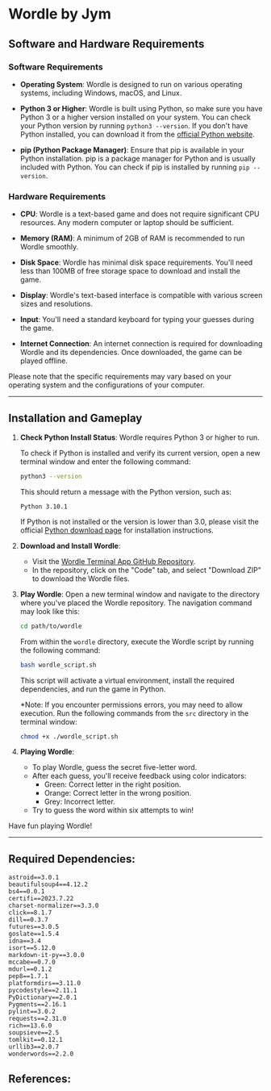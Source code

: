 # Wordle by Jym 

## Software and Hardware Requirements

### Software Requirements

- **Operating System**: Wordle is designed to run on various operating systems, including Windows, macOS, and Linux.

- **Python 3 or Higher**: Wordle is built using Python, so make sure you have Python 3 or a higher version installed on your system. You can check your Python version by running `python3 --version`. If you don't have Python installed, you can download it from the [official Python website](https://www.python.org/downloads/).

- **pip (Python Package Manager)**: Ensure that pip is available in your Python installation. pip is a package manager for Python and is usually included with Python. You can check if pip is installed by running `pip --version`.


### Hardware Requirements

- **CPU**: Wordle is a text-based game and does not require significant CPU resources. Any modern computer or laptop should be sufficient.

- **Memory (RAM)**: A minimum of 2GB of RAM is recommended to run Wordle smoothly.

- **Disk Space**: Wordle has minimal disk space requirements. You'll need less than 100MB of free storage space to download and install the game.

- **Display**: Wordle's text-based interface is compatible with various screen sizes and resolutions.

- **Input**: You'll need a standard keyboard for typing your guesses during the game.

- **Internet Connection**: An internet connection is required for downloading Wordle and its dependencies. Once downloaded, the game can be played offline.

Please note that the specific requirements may vary based on your operating system and the configurations of your computer.

******

## Installation and Gameplay
1. **Check Python Install Status**: Wordle requires Python 3 or higher to run.

    To check if Python is installed and verify its current version, open a new terminal window and enter the following command:
    ```bash
    python3 --version
    ```
    This should return a message with the Python version, such as:
    ```
    Python 3.10.1
    ```
    If Python is not installed or the version is lower than 3.0, please visit the official [Python download page](https://www.python.org/downloads/) for installation instructions.

2. **Download and Install Wordle**: 
    - Visit the [Wordle Terminal App GitHub Repository](https://github.com/jymbocala/wordle-terminal-app).
    - In the repository, click on the "Code" tab, and select "Download ZIP" to download the Wordle files.

        

3. **Play Wordle**: 
    Open a new terminal window and navigate to the directory where you've placed the Wordle repository. The navigation command may look like this:
    ```bash
    cd path/to/wordle
    ```
    From within the `wordle` directory, execute the Wordle script by running the following command:
    ```bash
    bash wordle_script.sh
    ```
    This script will activate a virtual environment, install the required dependencies, and run the game in Python.

    *Note: If you encounter permissions errors, you may need to allow execution. Run the following commands from the `src` directory in the terminal window:
    ```bash
    chmod +x ./wordle_script.sh
    ```

4. **Playing Wordle**: 
    - To play Wordle, guess the secret five-letter word.
    - After each guess, you'll receive feedback using color indicators:
      - Green: Correct letter in the right position.
      - Orange: Correct letter in the wrong position.
      - Grey: Incorrect letter.
    - Try to guess the word within six attempts to win!

Have fun playing Wordle!

******

## Required Dependencies:
```
astroid==3.0.1
beautifulsoup4==4.12.2
bs4==0.0.1
certifi==2023.7.22
charset-normalizer==3.3.0
click==8.1.7
dill==0.3.7
futures==3.0.5
goslate==1.5.4
idna==3.4
isort==5.12.0
markdown-it-py==3.0.0
mccabe==0.7.0
mdurl==0.1.2
pep8==1.7.1
platformdirs==3.11.0
pycodestyle==2.11.1
PyDictionary==2.0.1
Pygments==2.16.1
pylint==3.0.2
requests==2.31.0
rich==13.6.0
soupsieve==2.5
tomlkit==0.12.1
urllib3==2.0.7
wonderwords==2.2.0
```

## References:
